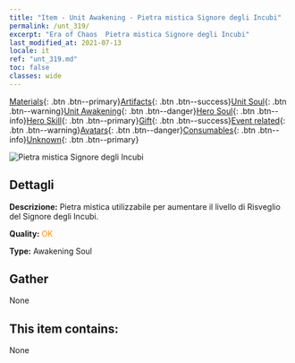 ```yaml
---
title: "Item - Unit Awakening - Pietra mistica Signore degli Incubi"
permalink: /unt_319/
excerpt: "Era of Chaos  Pietra mistica Signore degli Incubi"
last_modified_at: 2021-07-13
locale: it
ref: "unt_319.md"
toc: false
classes: wide
---
```

 [Materials](/ItemsIT/){: .btn .btn--primary}[Artifacts](/ItemsIT/Artifacts/){: .btn .btn--success}[Unit Soul](/ItemsIT/UnitSoul/){: .btn .btn--warning}[Unit Awakening](/ItemsIT/UnitAwakening/){: .btn .btn--danger}[Hero Soul](/ItemsIT/HeroSoul/){: .btn .btn--info}[Hero Skill](/ItemsIT/HeroSkill/){: .btn .btn--primary}[Gift](/ItemsIT/Gift/){: .btn .btn--success}[Event related](/ItemsIT/Events/){: .btn .btn--warning}[Avatars](/ItemsIT/Avatars/){: .btn .btn--danger}[Consumables](/ItemsIT/Consumables/){: .btn .btn--info}[Unknown](/ItemsIT/Unknown/){: .btn .btn--primary}

 ![Pietra mistica Signore degli Incubi](/images/u/tia_mengyanshou.jpg)

## Dettagli
 **Descrizione:** Pietra mistica utilizzabile per aumentare il livello di Risveglio del Signore degli Incubi.

 **Quality:** <span style="color: #FF8C00">OK</span>

 **Type:** Awakening Soul

## Gather

  None

## This item contains:

  None

